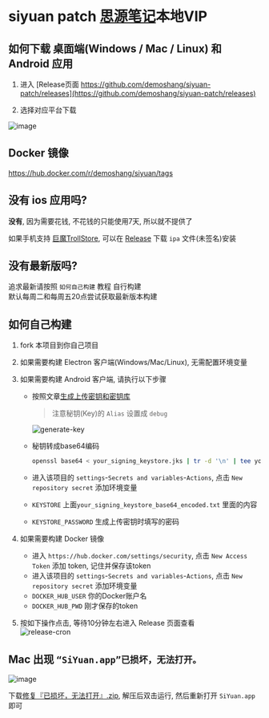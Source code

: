 # siyuan patch [思源笔记](https://github.com/siyuan-note/siyuan)本地VIP

## 如何下载 桌面端(Windows / Mac / Linux) 和 Android 应用

1. 进入 [Release页面 https://github.com/demoshang/siyuan-patch/releases](https://github.com/demoshang/siyuan-patch/releases)

2. 选择对应平台下载  

![image](https://github.com/demoshang/siyuan-patch/assets/26966709/d81f9e8f-027c-4ae6-ba67-51bca5b62bd5)

## Docker 镜像

<https://hub.docker.com/r/demoshang/siyuan/tags>

## 没有 ios 应用吗?

**没有**,  因为需要花钱, 不花钱的只能使用7天, 所以就不提供了

如果手机支持 [巨魔TrollStore](https://github.com/opa334/TrollStore), 可以在 [Release](https://github.com/demoshang/siyuan-patch/releases) 下载 `ipa` 文件(未签名)安装

## 没有最新版吗?

追求最新请按照 `如何自己构建` 教程 自行构建  
默认每周二和每周五20点尝试获取最新版本构建

## 如何自己构建

1. fork 本项目到你自己项目
2. 如果需要构建 Electron 客户端(Windows/Mac/Linux), 无需配置环境变量
3. 如果需要构建 Android 客户端, 请执行以下步骤
    - 按照文章[生成上传密钥和密钥库](https://developer.android.com/studio/publish/app-signing?hl=zh-cn#generate-key)
      > 注意秘钥(Key)的 `Alias` 设置成 `debug`  

      ![generate-key](https://user-images.githubusercontent.com/26966709/275674510-3fe33b8f-5aa0-4eb0-bbb6-bfdd22c1fab2.png)  

    - 秘钥转成base64编码

        ```bash
        openssl base64 < your_signing_keystore.jks | tr -d '\n' | tee your_signing_keystore_base64_encoded.txt
        ```

    - 进入该项目的 `settings`-`Secrets and variables`-`Actions`, 点击 `New repository secret` 添加环境变量
    - `KEYSTORE` 上面`your_signing_keystore_base64_encoded.txt` 里面的内容
    - `KEYSTORE_PASSWORD` 生成上传密钥时填写的密码

4. 如果需要构建 Docker 镜像
    - 进入 `https://hub.docker.com/settings/security`, 点击 `New Access Token` 添加 token, 记住并保存该token
    - 进入该项目的 `settings`-`Secrets and variables`-`Actions`, 点击 `New repository secret` 添加环境变量
    - `DOCKER_HUB_USER` 你的Docker账户名
    - `DOCKER_HUB_PWD` 刚才保存的token

5. 按如下操作点击, 等待10分钟左右进入 Release 页面查看  
    ![release-cron](https://github.com/demoshang/siyuan-patch/assets/26966709/d139ff11-b4a8-46ff-a532-394fddf27c54)

## Mac 出现 `“SiYuan.app”已损坏，无法打开。`  

![image](https://github.com/demoshang/siyuan-patch/assets/26966709/b876218f-8184-4b2b-877f-a7a3fa92f2d3)

下载[修复『已损坏，无法打开』.zip](https://github.com/demoshang/siyuan-patch/files/14783846/default.zip), 解压后双击运行, 然后重新打开 `SiYuan.app` 即可
